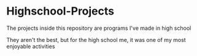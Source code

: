 # Highschool-Projects
The projects inside this repository are programs I've made in high school

They aren't the best, but for the high school me, it was one of my most enjoyable activities
